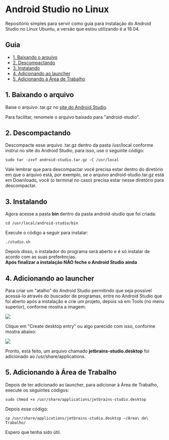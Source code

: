 # Android Studio no Linux
Repositório simples para servir como guia para instalação do Android Studio no Linux Ubuntu, a versão que estou utilizando é a 18.04.  
  
## Guia
* [1. Baixando o arquivo](#1-baixando-o-arquivo)
* [2. Descompactando](#2-descompactando)
* [3. Instalando](#3-instalando)
* [4. Adicionando ao launcher](#4-adicionando-ao-launcher)
* [5. Adicionando à Área de Trabalho](#5-adicionando-à-área-de-trabalho)
  
## 1. Baixando o arquivo
Baixe o arquivo .tar.gz no [site do Android Studio](https://developer.android.com/studio).  
  
Para facilitar, renomeie o arquivo baixado para "android-studio".  
  
## 2. Descompactando
Descompacte esse arquivo .tar.gz dentro da pasta /usr/local conforme instrui no site do Android Studio, para isso, use o seguinte código:  
  
```sudo tar -zxvf android-studio.tar.gz -C /usr/local```  
  
Vale lembrar que para descompactar você precisa estar dentro do diretório em que o arquivo está, por exemplo, se o arquivo android-studio.tar.gz está em Downloads, você (o terminal no caso) precisa estar nesse diretório para descompactar.  
  
## 3. Instalando
Agora acesse a pasta **bin** dentro da pasta android-studio que foi criada:  
  
```cd /usr/local/android-studio/bin```  
  
Execute o código a seguir para instalar:  
  
```./studio.sh```  
  
Depois disso, o instalador do programa será aberto e é só instalar de acordo com as suas preferências.  
**Após finalizar a instalação NÃO feche o Android Studio ainda**  
  
## 4. Adicionando ao launcher
Para criar um "atalho" do Android Studio permitindo que seja possível acessá-lo através do buscador de programas, entre no Android Studio que foi aberto após a instalação e crie um projeto, depois vá em Tools (no menu superior), conforme mostra a imagem:  
  
<img src="img1.png" />  
  
Clique em "Create desktop entry" ou algo parecido com isso, conforme mostra abaixo:  
  
<img src="img2.png" />  
  
Pronto, está feito, um arquivo chamado **jetbrains-studio.desktop** foi adicionado ao /usr/share/applications.
  
## 5. Adicionando à Área de Trabalho
Depois de ter adicionado ao launcher, para adicionar à Área de Trabalho, execute os seguintes códigos:  
  
```sudo chmod +x /usr/share/applications/jetbrains-studio.desktop```  
  
Depois esse código:  
  
```cp /usr/share/applications/jetbrains-studio.desktop ~/Área\ de\ Trabalho/```  
  
Espero que tenha sido útil.
